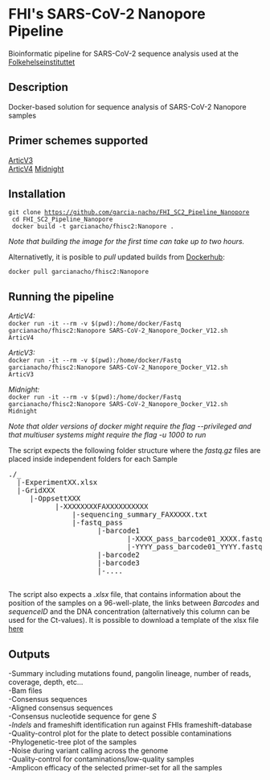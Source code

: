 # FHI's SARS-CoV-2 Nanopore Pipeline
Bioinformatic pipeline for SARS-CoV-2 sequence analysis used at the [Folkehelseinstituttet](https://www.fhi.no)

## Description
Docker-based solution for sequence analysis of SARS-CoV-2 Nanopore samples 

## Primer schemes supported
[ArticV3](https://github.com/artic-network/artic-ncov2019/tree/master/primer_schemes/nCoV-2019/V3)   
[ArticV4](https://github.com/artic-network/artic-ncov2019/tree/master/primer_schemes/nCoV-2019/V4)
[Midnight](https://www.protocols.io/view/sars-cov2-genome-sequencing-protocol-1200bp-amplic-bwyppfvn)

## Installation
<code>git clone https://github.com/garcia-nacho/FHI_SC2_Pipeline_Nanopore</code>  
<code> cd FHI_SC2_Pipeline_Nanopore</code>   
<code> docker build -t garcianacho/fhisc2:Nanopore . </code>
 
*Note that building the image for the first time can take up to two hours.* 
 
Alternativetly, it is posible to *pull* updated builds from [Dockerhub](https://hub.docker.com/repository/docker/garcianacho/fhisc2):

<code>docker pull garcianacho/fhisc2:Nanopore</code>

## Running the pipeline
*ArticV4:*   
<code>docker run -it --rm -v $(pwd):/home/docker/Fastq garcianacho/fhisc2:Nanopore SARS-CoV-2_Nanopore_Docker_V12.sh ArticV4</code>    
   
*ArticV3:*   
<code>docker run -it --rm -v $(pwd):/home/docker/Fastq garcianacho/fhisc2:Nanopore SARS-CoV-2_Nanopore_Docker_V12.sh ArticV3</code>

*Midnight:*   
<code>docker run -it --rm -v $(pwd):/home/docker/Fastq garcianacho/fhisc2:Nanopore SARS-CoV-2_Nanopore_Docker_V12.sh Midnight</code>

*Note that older versions of docker might require the flag --privileged and that multiuser systems might require the flag -u 1000 to run*

The script expects the following folder structure where the *fastq.gz* files are placed inside independent folders for each Sample
   
<pre>
./_   
  |-ExperimentXX.xlsx
  |-GridXXX
     |-OppsettXXX
           |-XXXXXXXXFAXXXXXXXXXX
               |-sequencing_summary_FAXXXXX.txt
               |-fastq_pass
                     |-barcode1
                            |-XXXX_pass_barcode01_XXXX.fastq
                            |-YYYY_pass_barcode01_YYYY.fastq
                     |-barcode2
                     |-barcode3
                     |-....

</pre>
   
The script also expects a *.xlsx* file, that contains information about the position of the samples on a 96-well-plate, the links between *Barcodes* and *sequenceID* and the DNA concentration (alternatively this column can be used for the Ct-values). 
It is possible to download a template of the xlsx file [here](https://github.com/folkehelseinstituttet/FHI_SC2_Pipeline_Nanopore/blob/master/Template.xlsx?raw=true)

## Outputs
-Summary including mutations found, pangolin lineage, number of reads, coverage, depth, etc...   
-Bam files   
-Consensus sequences   
-Aligned consensus sequences   
-Consensus nucleotide sequence for gene *S*   
-*Indels* and frameshift identification run against FHIs frameshift-database   
-Quality-control plot for the plate to detect possible contaminations   
-Phylogenetic-tree plot of the samples   
-Noise during variant calling across the genome   
-Quality-control for contaminations/low-quality samples   
-Amplicon efficacy of the selected primer-set for all the samples   

 
